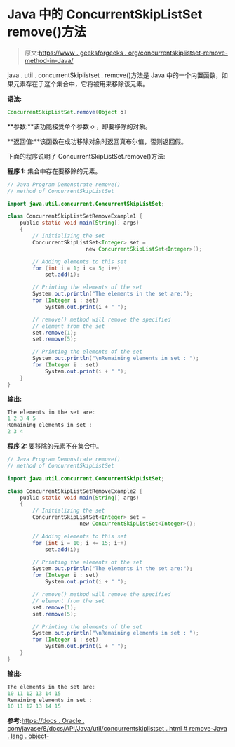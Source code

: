 # Java 中的 ConcurrentSkipListSet remove()方法

> 原文:[https://www . geeksforgeeks . org/concurrentskiplistset-remove-method-in-Java/](https://www.geeksforgeeks.org/concurrentskiplistset-remove-method-in-java/)

java . util . concurrentSkiplistset . remove()方法是 Java 中的一个内置函数，如果元素存在于这个集合中，它将被用来移除该元素。

**语法:**

```java
ConcurrentSkipListSet.remove(Object o)

```

**参数:**该功能接受单个参数 *o* ，即要移除的对象。

**返回值:**该函数在成功移除对象时返回真布尔值，否则返回假。

下面的程序说明了 ConcurrentSkipListSet.remove()方法:

**程序 1:** 集合中存在要移除的元素。

```java
// Java Program Demonstrate remove()
// method of ConcurrentSkipListSet

import java.util.concurrent.ConcurrentSkipListSet;

class ConcurrentSkipListSetRemoveExample1 {
    public static void main(String[] args)
    {
        // Initializing the set
        ConcurrentSkipListSet<Integer> set = 
                         new ConcurrentSkipListSet<Integer>();

        // Adding elements to this set
        for (int i = 1; i <= 5; i++)
            set.add(i);

        // Printing the elements of the set
        System.out.println("The elements in the set are:");
        for (Integer i : set)
            System.out.print(i + " ");

        // remove() method will remove the specified
        // element from the set
        set.remove(1);
        set.remove(5);

        // Printing the elements of the set
        System.out.println("\nRemaining elements in set : ");
        for (Integer i : set)
            System.out.print(i + " ");
    }
}
```

**输出:**

```java
The elements in the set are:
1 2 3 4 5 
Remaining elements in set : 
2 3 4

```

**程序 2:** 要移除的元素不在集合中。

```java
// Java Program Demonstrate remove()
// method of ConcurrentSkipListSet

import java.util.concurrent.ConcurrentSkipListSet;

class ConcurrentSkipListSetRemoveExample2 {
    public static void main(String[] args)
    {
        // Initializing the set
        ConcurrentSkipListSet<Integer> set =
                       new ConcurrentSkipListSet<Integer>();

        // Adding elements to this set
        for (int i = 10; i <= 15; i++)
            set.add(i);

        // Printing the elements of the set
        System.out.println("The elements in the set are:");
        for (Integer i : set)
            System.out.print(i + " ");

        // remove() method will remove the specified
        // element from the set
        set.remove(1);
        set.remove(5);

        // Printing the elements of the set
        System.out.println("\nRemaining elements in set : ");
        for (Integer i : set)
            System.out.print(i + " ");
    }
}
```

**输出:**

```java
The elements in the set are:
10 11 12 13 14 15 
Remaining elements in set : 
10 11 12 13 14 15

```

**参考:**[https://docs . Oracle . com/javase/8/docs/API/Java/util/concurrentskiplistset . html # remove-Java . lang . object-](https://docs.oracle.com/javase/8/docs/api/java/util/concurrent/ConcurrentSkipListSet.html#remove-java.lang.Object-)
